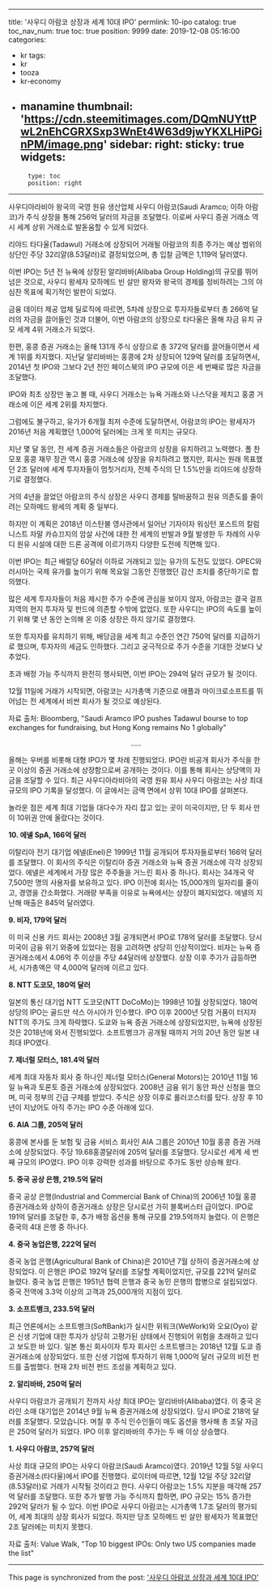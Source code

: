 
---
title: '사우디 아람코 상장과 세계 10대 IPO'
permlink: 10-ipo
catalog: true
toc_nav_num: true
toc: true
position: 9999
date: 2019-12-08 05:16:00
categories:
- kr
tags:
- kr
- tooza
- kr-economy
- manamine
thumbnail: 'https://cdn.steemitimages.com/DQmNUYttPwL2nEhCGRXSxp3WnEt4W63d9jwYKXLHiPGinPM/image.png'
sidebar:
    right:
        sticky: true
widgets:
    -
        type: toc
        position: right
---


사우디아라비아 왕국의 국영 원유 생산업체 사우디 아람코(Saudi Aramco; 이하 아람코)가 주식 상장을 통해 256억 달러의 자금을 조달했다. 이로써 사우디 증권 거래소 역시 세계 상위 거래소로 발돋움할 수 있게 되었다.  

리야드 타다울(Tadawul) 거래소에 상장되어 거래될 아람코의 최종 주가는 예상 범위의 상단인 주당 32리얄(8.53달러)로 결정되었으며, 총 입찰 금액은 1,119억 달러였다.  

이번 IPO는 5년 전 뉴욕에 상장된 알리바바(Alibaba Group Holding)의 규모를 뛰어넘은 것으로, 사우디 왕세자 모하메드 빈 살만 왕자와 왕국의 경제를 정비하려는 그의 야심찬 목표에 획기적인 발판이 되었다.  

금융 데이터 제공 업체 딜로직에 따르면, 5차례 상장으로 투자자들로부터 총 266억 달러의 자금을 끌어들인 것과 더불어, 이번 아람코의 상장으로 타다울은 올해 자금 유치 규모 세계 4위 거래소가 되었다.  

한편, 홍콩 증권 거래소는 올해 131개 주식 상장으로 총 372억 달러를 끌어들이면서 세계 1위를 차지했다. 지난달 알리바바는 홍콩에 2차 상장되어 129억 달러를 조달하면서, 2014년 첫 IPO와 그보다 2년 전인 페이스북의 IPO 규모에 이은 세 번째로 많은 자금을 조달했다.  

IPO와 최초 상장만 놓고 볼 때, 사우디 거래소는 뉴욕 거래소와 나스닥을 제치고 홍콩 거래소에 이은 세계 2위를 차지했다.  

그럼에도 불구하고, 유가가 6개월 최저 수준에 도달하면서, 아람코의 IPO는 왕세자가 2016년 처음 계획했던 1,000억 달러에는 크게 못 미치는 규모다.  

지난 몇 달 동안, 전 세계 증권 거래소들은 아람코의 상장을 유치하려고 노력했다. 폴 찬 모포 홍콩 재무 장관 역시 홍콩 거래소에 상장을 유치하려고 했지만, 회사는 원래 목표했던 2조 달러에 세계 투자자들이 멈칫거리자, 전체 주식의 단 1.5%만을 리야드에 상장하기로 결정했다.  

거의 4년을 끌었던 아람코의 주식 상장은 사우디 경제를 탈바꿈하고 원유 의존도를 줄이려는 모하메드 왕세의 계획 중 일부다.

하지만 이 계획은 2018년 이스탄불 영사관에서 일어난 기자이자 워싱턴 포스트의 칼럼니스트 자말 카슈끄지의 암살 사건에 대한 전 세계의 반발과 9월 발생한 두 차례의 사우디 원유 시설에 대한 드론 공격에 이르기까지 다양한 도전에 직면해 있다. 

이번 IPO는 최근 배럴당 60달러 이하로 거래되고 있는 유가의 도전도 있었다. OPEC와 러시아는 국제 유가를 높이기 위해 목요일 그동안 진행했던 감산 조치를 중단하기로 합의했다. 

많은 세계 투자자들이 처음 제시한 주가 수준에 관심을 보이지 않자, 아람코는 결국 걸프 지역의 현지 투자자 및 펀드에 의존할 수밖에 없었다. 또한 사우디는 IPO의 속도를 높이기 위해 몇 년 동안 논의해 온 이중 상장은 하지 않기로 결정했다. 

또한 투자자를 유치하기 위해, 배당금을 세계 최고 수준인 연간 750억 달러를 지급하기로 했으며, 투자자의 세금도 인하했다. 그리고 궁극적으로 주가 수준을 기대한 것보다 낮추었다. 

초과 배정 가능 주식까지 완전히 행사되면, 이번 IPO는 294억 달러 규모가 될 것이다. 

12월 11일에 거래가 시작되면, 아람코는 시가총액 기준으로 애플과 마이크로소프트를 뛰어넘는 전 세계에서 비싼 회사가 될 것으로 예상된다.  

자료 출처: Bloomberg, "Saudi Aramco IPO pushes Tadawul bourse to top exchanges for fundraising, but Hong Kong remains No 1 globally"

<center>
.....
</center>

올해는 우버를 비롯해 대형 IPO가 몇 차례 진행되었다. IPO란 비공개 회사가 주식을 한 곳 이상의 증권 거래소에 상장함으로써 공개하는 것이다. 이를 통해 회사는 상당액의 자금을 조달할 수 있다. 최근 사우디아라비아의 국영 원유 회사 사우디 아람코는 사상 최대 규모의 IPO 기록을 달성했다. 이 글에서는 금액 면에서 상위 10대 IPO를 살펴본다. ​

놀라운 점은 세계 최대 기업들 대다수가 자리 잡고 있는 곳이 미국이지만, 단 두 회사 만이 10위권 안에 올랐다는 것이다. 
 

**10. 에넬 SpA, 166억 달러** 

이탈리아 전기 대기업 에넬(Enel)은 1999년 11월 공개되어 투자자들로부터 166억 달러를 조달했다. 이 회사의 주식은 이탈리아 증권 거래소와 뉴욕 증권 거래소에 각각 상장되었다. 에넬은 세계에서 가장 많은 주주들을 거느린 회사 중 하나다. 회사는 34개국 약 7,500만 명의 사용자를 보유하고 있다. IPO 이전에 회사는 15,000개의 일자리를 줄이고, 경영을 간소화했다. 거래량 부족을 이유로 뉴욕에서는 상장이 폐지되었다. 에넬의 지난해 매출은 845억 달러였다.
 

**9. 비자, 179억 달러** 

이 미국 신용 카드 회사는 2008년 3월 공개되면서 IPO로 178억 달러를 조달했다. 당시 미국이 금융 위기 와중에 있었다는 점을 고려하면 상당히 인상적이었다. 비자는 뉴욕 증권거래소에서 4.06억 주 이상을 주당 44달러에 상장했다. 상장 이후 주가가 급등하면서, 시가총액은 약 4,000억 달러에 이르고 있다. 
 

**8. NTT 도코모, 180억 달러** 

일본의 통신 대기업 NTT 도코모(NTT DoCoMo)는 1998년 10월 상장되었다. 180억 상당의 IPO는 골드만 삭스 아시아가 인수했다. IPO 이후 2000년 닷컴 거품이 터지자 NTT의 주가도 크게 하락했다. 도쿄와 뉴욕 증권 거래소에 상장되었지만, 뉴욕에 상장된 것은 2018년에 와서 진행되었다. 소프트뱅크가 공개될 때까지 거의 20년 동안 일본 내 최대 IPO였다.
 

**7. 제너럴 모터스, 181.4억 달러** 

세계 최대 자동차 회사 중 하나인 제너럴 모터스(General Motors)는 2010년 11월 16일 뉴욕과 토론토 증권 거래소에 상장되었다. 2008년 금융 위기 동안 파산 신청을 했으며, 미국 정부의 긴급 구제를 받았다. 주식은 상장 이후로 롤러코스터를 탔다. 상장 후 10년이 지났어도 아직 주가는 IPO 수준 아래에 있다. 
 

**6. AIA 그룹, 205억 달러** 

홍콩에 본사를 둔 보험 및 금융 서비스 회사인 AIA 그룹은 2010년 10월 홍콩 증권 거래소에 상장되었다. 주당 19.68홍콩달러에 205억 달러를 조달했다. 당시로선 세계 세 번째 규모의 IPO였다. IPO 이후 강력한 성과를 바탕으로 주가도 동반 상승해 왔다.
 

**5. 중국 공상 은행, 219.5억 달러** 

중국 공상 은행(Industrial and Commercial Bank of China)의 2006년 10월 홍콩 증권거래소와 상하이 증권거래소 상장은 당시로선 가히 블록버스터 급이었다. IPO로 191억 달러를 조달한 후, 추가 배정 옵션을 통해 규모를 219.5억까지 늘렸다. 이 은행은 중국의 4대 은행 중 하나다.
 

**4. 중국 농업은행, 222억 달러** 

중국 농업 은행(Agricultural Bank of China)은 2010년 7월 상하이 증권거래소에 상장되었다. 이 은행은 IPO로 192억 달러를 조달할 계획이었지만, 규모를 221억 달러로 늘렸다. 중국 농업 은행은 1951년 협력 은행과 중국 농민 은행의 합병으로 설립되었다. 중국 전역에 3.3억 이상의 고객과 25,000개의 지점이 있다.

 
**3. 소프트뱅크, 233.5억 달러** 

최근 언론에서는 소프트뱅크(SoftBank)가 실시한 위워크(WeWork)와 오요(Oyo) 같은 신생 기업에 대한 투자가 상당히 고평가된 상태에서 진행되어 위험을 초래하고 있다고 보도한 바 있다. 일본 통신 회사이자 투자 회사인 소프트뱅크는 2018년 12월 도쿄 증권거래소에 상장되었다. 또한 신생 기업에 투자하기 위해 1,000억 달러 규모의 비전 펀드를 출범했다. 현재 2차 비전 펀드 조성을 계획하고 있다.
 

**2. 알리바바, 250억 달러** 

사우디 아람코가 공개되기 전까지 사상 최대 IPO는 알리바바(Alibaba)였다. 이 중국 온라인 소매 대기업은 2014년 9월 뉴욕 증권거래소에 상장되었다. 당시 IPO로 218억 달러를 조달했다. 모았습니다. 며칠 후 주식 인수인들이 매도 옵션을 행사해 총 조달 자금은 250억 달러가 되었다. IPO 이후 알리바바의 주가는 두 배 이상 상승했다.
 

**1. 사우디 아람코, 257억 달러** 

사상 최대 규모의 IPO는 사우디 아람코(Saudi Aramco)였다. 2019년 12월 5일 사우디 증권거래소(타다울)에서 IPO를 진행했다. 로이터에 따르면, 12월 12일 주당 32리얄(8.53달러)로 거래가 시작될 것이라고 한다. 사우디 아람코는 1.5% 지분을 매각해 257억 달러를 조달했다. 또한 추가 발행 가능 주식까지 합하면, IPO 규모는 15% 증가한 292억 달러가 될 수 있다. 이번 IPO로 사우디 아람코는 시가총액 1.7조 달러의 평가되어, 세계 최대의 상장 회사가 되었다. 하지만 당초 모하메드 빈 살만 왕세자가 목표했던 2조 달러에는 미치지 못했다.  

자료 출처: Value Walk, "Top 10 biggest IPOs: Only two US companies made the list"

- - -

This page is synchronized from the post: ['사우디 아람코 상장과 세계 10대 IPO'](https://steemit.com/@pius.pius/10-ipo)
